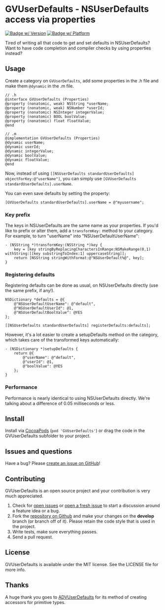 # GVUserDefaults - NSUserDefaults access via properties

[![Badge w/ Version](https://cocoapod-badges.herokuapp.com/v/GVUserDefaults/badge.png)](http://cocoadocs.org/docsets/GVUserDefaults)
[![Badge w/ Platform](https://cocoapod-badges.herokuapp.com/p/GVUserDefaults/badge.svg)](http://cocoadocs.org/docsets/GVUserDefaults)

Tired of writing all that code to get and set defaults in NSUserDefaults? Want to have code completion and compiler checks by using properties instead?

## Usage
Create a category on `GVUserDefaults`, add some properties in the .h file and make them `@dynamic` in the .m file.

    // .h
    @interface GVUserDefaults (Properties)
    @property (nonatomic, weak) NSString *userName;
    @property (nonatomic, weak) NSNumber *userId;
    @property (nonatomic) NSInteger integerValue;
    @property (nonatomic) BOOL boolValue;
    @property (nonatomic) float floatValue;
    @end

    // .m
    @implementation GVUserDefaults (Properties)
    @dynamic userName;
    @dynamic userId;
    @dynamic integerValue;
    @dynamic boolValue;
    @dynamic floatValue;
    @end

Now, instead of using `[[NSUserDefaults standardUserDefaults] objectForKey:@"userName"]`, you can simply use `[GVUserDefaults standardUserDefaults].userName`.

You can even save defaults by setting the property:

    [GVUserDefaults standardUserDefaults].userName = @"myusername";


### Key prefix
The keys in NSUserDefaults are the same name as your properties. If you'd like to prefix or alter them, add a `transformKey:` method to your category. For example, to turn "userName" into "NSUserDefaultUserName":

    - (NSString *)transformKey:(NSString *)key {
        key = [key stringByReplacingCharactersInRange:NSMakeRange(0,1) withString:[[key substringToIndex:1] uppercaseString]];
        return [NSString stringWithFormat:@"NSUserDefault%@", key];
    }

### Registering defaults
Registering defaults can be done as usual, on NSUserDefaults directly (use the same prefix, if any!).

    NSDictionary *defaults = @{
        @"NSUserDefaultUserName": @"default",
        @"NSUserDefaultUserId": @1,
        @"NSUserDefaultBoolValue": @YES
    };

    [[NSUserDefaults standardUserDefaults] registerDefaults:defaults];

However, it's a lot easier to create a setupDefaults method on the category, which takes care of the transformed keys automatically:

    - (NSDictionary *)setupDefaults {
        return @{
            @"userName": @"default",
            @"userId": @1,
            @"boolValue": @YES
        };
    }


### Performance
Performance is nearly identical to using NSUserDefaults directly. We're talking about a difference of 0.05 milliseconds or less.


## Install
Install via [CocoaPods](http://cocoapods.org) (`pod 'GVUserDefaults'`) or drag the code in the GVUserDefaults subfolder to your project.


## Issues and questions
Have a bug? Please [create an issue on GitHub](https://github.com/gangverk/GVUserDefaults/issues)!


## Contributing
GVUserDefaults is an open source project and your contribution is very much appreciated.

1. Check for [open issues](https://github.com/gangverk/GVUserDefaults/issues) or [open a fresh issue](https://github.com/gangverk/GVUserDefaults/issues/new) to start a discussion around a feature idea or a bug.
2. Fork the [repository on Github](https://github.com/gangverk/GVUserDefaults) and make your changes on the **develop** branch (or branch off of it). Please retain the code style that is used in the project.
3. Write tests, make sure everything passes.
4. Send a pull request.


## License
GVUserDefaults is available under the MIT license. See the LICENSE file for more info.


## Thanks
A huge thank you goes to [ADVUserDefaults](https://github.com/advantis/ADVUserDefaults) for its method of creating accessors for primitive types.